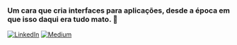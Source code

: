 ### Um cara que cria interfaces para aplicações, desde a época em que isso daqui era tudo mato. :clown_face:

[![LinkedIn](https://camo.githubusercontent.com/7ba86456479c3fc0c3ee2aae45f813598b355ffd7217301ef7559f2e0f3bff48/68747470733a2f2f696d672e736869656c64732e696f2f62616467652f2d4c696e6b6564496e2d626c75653f7374796c653d666c61742d737175617265266c6f676f3d4c696e6b6564696e266c6f676f436f6c6f723d7768697465266c696e6b3d68747470733a2f2f7777772e6c696e6b6564696e2e636f6d2f696e2f76696e6e6963697573676f6d65732f)](https://www.linkedin.com/in/danieldeveloper/) [![Medium](https://camo.githubusercontent.com/6d541c069ad8ede9a89a852d77d765b6fa51a49e04a77ad678ee54ee20ee7049/68747470733a2f2f696d672e736869656c64732e696f2f62616467652f2d4d656469756d2d3239323932393f7374796c653d666c61742d737175617265266c6162656c436f6c6f723d323932393239266c6f676f3d4d656469756d266c696e6b3d68747470733a2f2f6d656469756d2e636f6d2f4076696e6e6963697573676f6d65732f)](https://medium.com/@daniellima.pro)
